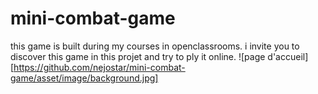 # mini-combat-game
this game is built during my courses in openclassrooms.
i invite you to discover this game in this projet and try to ply it online.
![page d'accueil][https://github.com/nejostar/mini-combat-game/asset/image/background.jpg]

